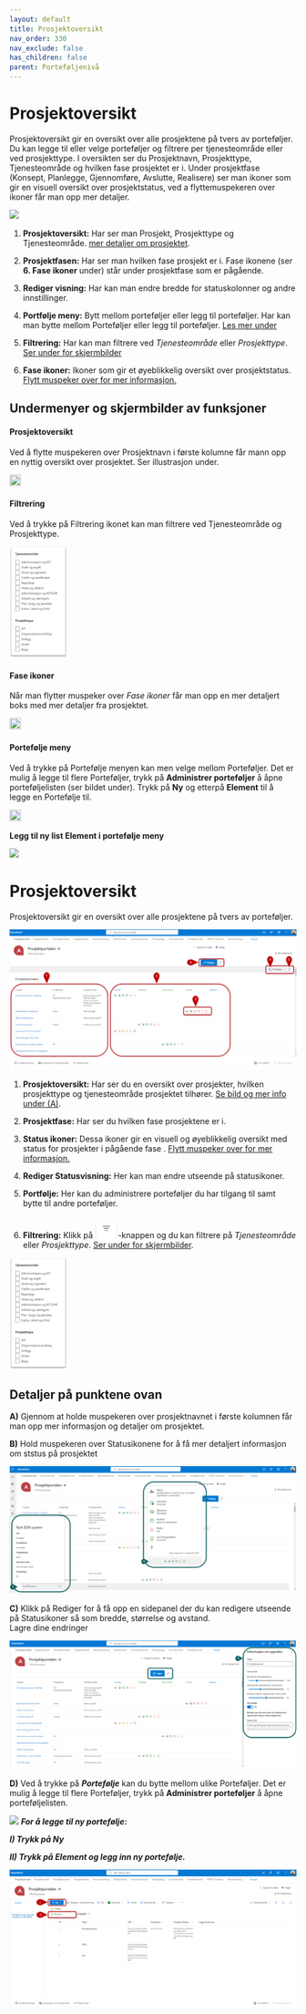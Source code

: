 ```yaml
---
layout: default
title: Prosjektoversikt
nav_order: 330
nav_exclude: false
has_children: false
parent: Porteføljenivå
---
```


  




# Prosjektoversikt

Prosjektoversikt gir en oversikt over alle prosjektene på tvers av porteføljer. Du kan legge til eller velge porteføljer og filtrere per tjenesteområde eller ved prosjekttype. I oversikten ser du Prosjektnavn, Prosjekttype, Tjenesteområde og hvilken fase prosjektet er i. Under prosjektfase (Konsept, Planlegge, Gjennomføre, Avslutte, Realisere) ser man ikoner som gir en visuell oversikt over prosjektstatus, ved a flyttemuspekeren over ikoner får man opp mer detaljer.


![](./media/prosjektoversikt.png)

1. **Prosjektoversikt:** Har ser man Prosjekt, Prosjekttype og Tjenesteområde. [mer detaljer om prosjektet](#prosjektoversikt-1).

2. **Prosjektfasen:** Har ser man hvilken fase prosjekt er i. Fase ikonene (ser **6. Fase ikoner** under) står under prosjektfase som er pågående.

3.  **Rediger visning:** Har kan man endre bredde for statuskolonner og andre innstillinger.
 
4. **Portfølje meny:** Bytt mellom porteføljer eller legg til porteføljer. Har kan man bytte mellom Porteføljer eller legg til porteføljer. [Les mer under](#portefølje-meny)

5. **Filtrering:** Har kan man filtrere ved *Tjenesteområde* eller *Prosjekttype*. [Ser under for skjermbilder](#filtrering-1)

6.  **Fase ikoner:** Ikoner som gir et øyeblikkelig oversikt over prosjektstatus. [Flytt muspeker over for mer informasjon.](#fase-ikoner)

## Undermenyer og skjermbilder av funksjoner
#### Prosjektoversikt
Ved å flytte muspekeren over Prosjektnavn i første kolumne får mann opp en nyttig oversikt over prosjektet. Ser illustrasjon under.

<img src = "./media/prosjektoversikt%20oversikt.png" width ="20%" height = "20%">                                       
                                      
#### Filtrering
Ved å trykke på Filtrering ikonet kan man filtrere ved Tjenesteområde og Prosjekttype.

<img src = "./media/33-ProsjektoversiktFiltrering.png" width ="20%" height = "20%"> 

#### Fase ikoner
Når man flytter muspeker over *Fase ikoner* får man opp en mer detaljert boks med mer detaljer fra prosjektet.

<img src = "./media/prosjektoversikt%20ikoner.png" width ="20%" height = "20%"> 

#### Portefølje meny
Ved å trykke på Portefølje menyen kan men velge mellom Porteføljer. Det er mulig å legge til flere Porteføljer, trykk på **Administrer porteføljer** å åpne porteføljelisten (ser bildet under). Trykk på **Ny** og etterpå **Element** til å legge en Portefølje til.

<img src = "./media/prosjektoversikt%20velg%20portfolje.png" width ="20%" height = "20%"> 

**Legg til ny list Element i portefølje meny**

![](./media/prosjektoversikt%20ny%20portfoljer.png)






# Prosjektoversikt

Prosjektoversikt gir en oversikt over alle prosjektene på tvers av porteføljer. 

![](./media/33-Prosjektoversikt.png)

1. **Prosjektoversikt:** Har ser du en oversikt over prosjekter, hvilken prosjekttype og tjenesteområde prosjektet tilhører. [Se bild og mer info under (A)](#prosjektoversikt-1).

2. **Prosjektfase:** Har ser du hvilken fase prosjektene er i. 
3. **Status ikoner:** Dessa ikoner gir en visuell og øyeblikkelig oversikt med status for prosjekter i pågående fase . [Flytt muspeker over for mer informasjon.](#fase-ikoner)

4.  **Rediger Statusvisning:** Her kan man endre utseende på statusikoner.
 
5. **Portfølje:** Her kan du administrere porteføljer du har tilgang til samt bytte til andre porteføljer. 

6. **Filtrering:** Klikk på ![](./media/FiltrerKnapp.png)-knappen og du kan filtrere på *Tjenesteområde* eller *Prosjekttype*. [Ser under for skjermbilder](#filtrering-1).

<img src = "./media/33-ProsjektoversiktFiltrering.png" width ="20%" height = "20%"> 



## Detaljer på punktene ovan


 **A)** Gjennom at holde muspekeren over prosjektnavnet i første kolumnen får man opp mer informasjon og detaljer om prosjektet. 
 
 **B)** Hold muspekeren over Statusikonene for å få mer detaljert informasjon om ststus på prosjektet

![](./media/33-Prosjektoversikt-ProsjektogStatus.png)
        
 **C)** Klikk på Rediger for å få opp en sidepanel der du kan redigere utseende på Statusikoner så som bredde, størrelse og avstand.  
        Lagre dine endringer
  
  ![](./media/33-Prosjektoversikt-RedigerStatus.png) 


  **D)** Ved å trykke på ***Portefølje*** kan du bytte mellom ulike Porteføljer. Det er mulig å legge til flere Porteføljer, trykk på **Administrer porteføljer** å åpne porteføljelisten.

  ![](./media/33-Prosjektoversikt-Portefolje.png) 
  ***For å legge til ny portefølje:***
    
   ***I)  Trykk på Ny***
    
   ***II) Trykk på **Element** og legg inn ny portefølje.***
     
   ![](./media/33-Prosjektoversikt-NyPortefolje.png) 

